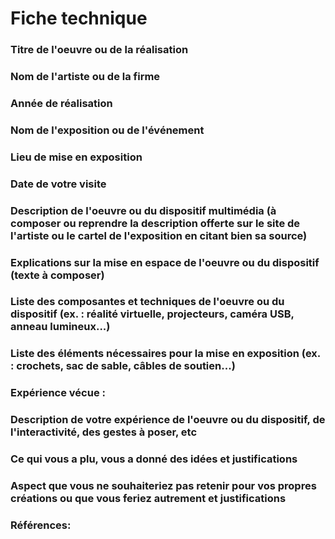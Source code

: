 # Fiche technique

### Titre de l'oeuvre ou de la réalisation

### Nom de l'artiste ou de la firme

### Année de réalisation

### Nom de l'exposition ou de l'événement

### Lieu de mise en exposition

### Date de votre visite

### Description de l'oeuvre ou du dispositif multimédia (à composer ou reprendre la description offerte sur le site de l'artiste ou le cartel de l'exposition en citant bien sa source)

### Explications sur la mise en espace de l'oeuvre ou du dispositif (texte à composer)

### Liste des composantes et techniques de l'oeuvre ou du dispositif (ex. : réalité virtuelle, projecteurs, caméra USB, anneau lumineux...)

### Liste des éléments nécessaires pour la mise en exposition (ex. : crochets, sac de sable, câbles de soutien...)

### Expérience vécue :

### Description de votre expérience de l'oeuvre ou du dispositif, de l'interactivité, des gestes à poser, etc

### Ce qui vous a plu, vous a donné des idées et justifications

### Aspect que vous ne souhaiteriez pas retenir pour vos propres créations ou que vous feriez autrement et justifications

### Références:

